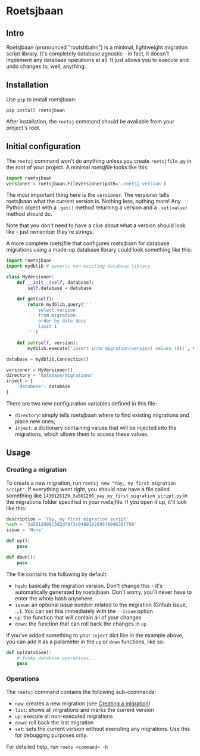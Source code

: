 # Roetsjbaan
## Intro
Roetsjbaan (pronounced "rootshbahn") is a minimal, lightweight migration script library. It's completely database agnostic - in fact, it doesn't implement any database operations at all. It just allows you to execute and undo changes to, well, anything.

## Installation
Use `pip` to install roetsjbaan:
```
pip install roetsjbaan
```

After installation, the `roetsj` command should be available from your project's root.

## Initial configuration

The `roetsj` command won't do anything unless you create `roetsjfile.py` in the root of your project. A minimal *roetsjfile* looks like this:

```python
import roetsjbaan
versioner = roetsjbaan.FileVersioner(path='.roetsj-version')
```

The most important thing here is the `versioner`. The versioner tells roetsjbaan what the current version is. Nothing less, nothing more! Any Python object with a `.get()` method returning a version and a `.set(value)` method should do.

Note that you don't need to have a clue about what a version should look like - just remember they're strings.

A more complete roetsjfile that configures roetsjbaan for database migrations using a made-up database library could look something like this:

```python
import roetsjbaan
import mydblib # generic non-existing database library

class MyVersioner:
    def __init__(self, database):
        self.database = database

    def get(self):
        return mydblib.query('''
            select version
            from migration
            order by date desc
            limit 1
        ''')

    def set(self, version):
        mydblib.execute('insert into migration(version) values ($1)', version)

database = mydblib.Connection()

versioner = MyVersioner()
directory = 'database/migrations'
inject = {
    'database': database
}
```

There are two new configuration variables defined in this file:
* `directory`: simply tells roetsjbaan where to find existing migrations and place new ones;
* `inject`: a dictionary containing values that will be injected into the migrations, which allows them to access these values.

## Usage
### Creating a migration
To create a new migration, run `roetsj new "Yay, my first migration script"`. If everything went right, you should now have a file called something like `1430128129_3a561200_yay_my_first_migration_script.py` in the migrations folder specified in your roetsjfile. If you open it up, it'll look like this:

```python
description = 'Yay, my first migration script'
hash = '3a5612009c5d2df8f3c04091b2695f809630f790'
issue = 'None'

def up():
    pass

def down():
    pass
```

The file contains the following by default:
* `hash`: basically the migration version. Don't change this - it's automatically generated by roetsjbaan. Don't worry, you'll never have to enter the whole hash anywhere.
* `issue`: an optional issue number related to the migration (Github issue, ...). You can set this immediately with the `--issue` option
* `up`: the function that will contain all of your changes
* `down`: the function that can roll back the changes in `up`

If you've added something to your `inject` dict like in the example above, you can add it as a parameter in the `up` or `down` functions, like so:

```python
def up(database):
    # funky database operations...
    pass
```

### Operations
The `roetsj` command contains the following sub-commands:
* `new`: creates a new migration (see [Creating a migration](#creating-a-migration))
* `list`: shows all migrations and marks the current version
* `up`: execute all non-executed migrations
* `down`: roll back the last migration
* `set`: sets the current version without executing any migrations. Use this for debugging purposes only.

For detailed help, run `roets <command> -h`

